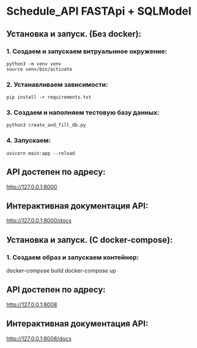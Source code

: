 # Schedule_API FASTApi + SQLModel


## Установка и запуск. (Без docker):

### 1. Создаем и запускаем витруальнное окружение:
   
    python3 -m venv venv
    source venv/bin/activate

### 2. Устанавливаем зависимости:
   
    pip install -r requirements.txt

### 3. Создаем и наполняем тестовую базу данных:
   
    python3 create_and_fill_db.py

### 4. Запускаем:
   
    uvicorn main:app --reload

## API достепен по адресу:
   
http://127.0.0.1:8000  

## Интерактивная документация API:
  
http://127.0.0.1:8000/docs


## Установка и запуск. (С docker-compose):

### 1. Создаем образ и запускаем контейнер:

docker-compose build
docker-compose up

## API достепен по адресу:
   
http://127.0.0.1:8008  

## Интерактивная документация API:
  
http://127.0.0.1:8008/docs
